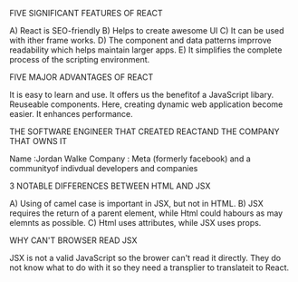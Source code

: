 FIVE SIGNIFICANT FEATURES OF REACT

A) React is SEO-friendly
B) Helps to create awesome UI
C) It can be used with ither frame works.
D) The component and data patterns imprrove readability which helps maintain larger apps.
E) It simplifies the complete process of the scripting environment.

FIVE MAJOR ADVANTAGES OF REACT

It is easy to learn and use.
It offers us the benefitof a JavaScript libary.
Reuseable components.
Here, creating dynamic web application become easier.
It enhances performance.


THE SOFTWARE ENGINEER THAT CREATED REACTAND THE COMPANY THAT OWNS IT

Name :Jordan Walke
Company : Meta (formerly facebook) and a communityof indivdual developers and companies

3 NOTABLE DIFFERENCES BETWEEN HTML AND JSX

A) Using of camel case is important in JSX, but not in HTML.
B) JSX requires the return of a parent element, while Html could habours as may elemnts as possible.
C) Html uses attributes, while JSX uses props.

WHY CAN'T BROWSER READ JSX

JSX is not a valid JavaScript so the brower can't read it directly. They do not know what to do with it so they need a transplier to translateit to React.